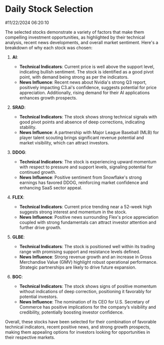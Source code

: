 # Daily Stock Selection
 #11/22/2024 06:20:10

The selected stocks demonstrate a variety of factors that make them compelling investment opportunities, as highlighted by their technical analysis, recent news developments, and overall market sentiment. Here's a breakdown of why each stock was chosen:

1. **AI**:
   - **Technical Indicators**: Current price is well above the support level, indicating bullish sentiment. The stock is identified as a good pivot point, with demand being strong as per the indicators.
   - **News Influence**: Recent news about Nvidia's strong Q3 report, positively impacting C3.ai's confidence, suggests potential for price appreciation. Additionally, rising demand for their AI applications enhances growth prospects.

2. **SRAD**:
   - **Technical Indicators**: The stock shows strong technical signals with good pivot points and absence of deep corrections, indicating stability.
   - **News Influence**: A partnership with Major League Baseball (MLB) for player talent scouting brings significant revenue potential and market visibility, which can attract investors.

3. **DDOG**:
   - **Technical Indicators**: The stock is experiencing upward momentum with respect to pressure and support levels, signaling potential for continued growth.
   - **News Influence**: Positive sentiment from Snowflake's strong earnings has favored DDOG, reinforcing market confidence and enhancing SaaS sector appeal.

4. **FLEX**:
   - **Technical Indicators**: Current price trending near a 52-week high suggests strong interest and momentum in the stock.
   - **News Influence**: Positive news surrounding Flex's price appreciation coupled with strong fundamentals can attract investor attention and further drive growth.

5. **GLBE**:
   - **Technical Indicators**: The stock is positioned well within its trading range with promising support and resistance levels defined.
   - **News Influence**: Strong revenue growth and an increase in Gross Merchandise Value (GMV) highlight robust operational performance. Strategic partnerships are likely to drive future expansion.

6. **BGC**:
   - **Technical Indicators**: The stock shows signs of positive momentum without indications of deep correction, positioning it favorably for potential investors.
   - **News Influence**: The nomination of its CEO for U.S. Secretary of Commerce has positive implications for the company’s visibility and credibility, potentially boosting investor confidence.

Overall, these stocks have been selected for their combination of favorable technical indicators, recent positive news, and strong growth prospects, making them appealing options for investors looking for opportunities in their respective markets.